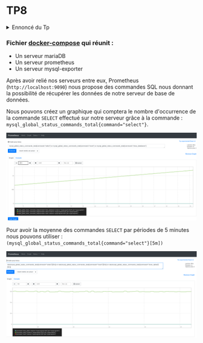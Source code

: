 # TP8
<details>
<summary>Ennoncé du Tp</summary>

```
Première partie :

Créez un fichier docker-compose qui réunit

1. Un serveur mariaDB
2. Un serveur prometheus
3. Un serveur mysql-exporter

Et relier les entre eux.

Deuxième partie :

1. Créez un graphique qui affiche toutes les opérations de lectures et d'écritures.
2. Créez un graphique qui affiche la variation du taux d'opérations de lectures et d'écritures en prenant en compte la moyenne sur les 5 dernières minutes
```

</details>

### Fichier [docker-compose](docker-compose.yaml) qui réunit : 

 - Un serveur mariaDB
 - Un serveur prometheus
 - Un serveur mysql-exporter



Après avoir relié nos serveurs entre eux, Prometheus (`http://localhost:9090`) nous propose des commandes SQL nous donnant la possibilité de récupérer les données de notre serveur de base de données.

Nous pouvons créez un graphique qui comptera le nombre d'occurrence de la commande `SELECT` effectué sur notre serveur grâce à la commande : `mysql_global_status_commands_total{command="select"}`.

![Premier Dashboard](screenshots/graph1.png "Premier Dashboard")

Pour avoir la moyenne des commandes `SELECT` par périodes de 5 minutes nous pouvons utiliser : `(mysql_global_status_commands_total{command="select"}[5m])`

![Deuxième Dashboard](screenshots/graph2.png "Deuxième Dashboard")